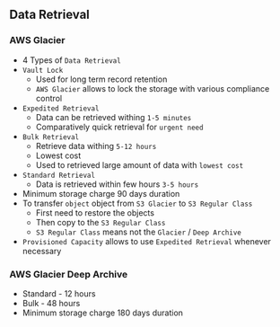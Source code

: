 ## Data Retrieval

### AWS Glacier

- 4 Types of `Data Retrieval`
- `Vault Lock`
  - Used for long term record retention
  - `AWS Glacier` allows to lock the storage with various compliance control
- `Expedited Retrieval`
  - Data can be retrieved withing `1-5 minutes`
  - Comparatively quick retrieval for `urgent need`
- `Bulk Retrieval`
  - Retrieve data withing `5-12 hours`
  - Lowest cost
  - Used to retrieved large amount of data with `lowest cost`
- `Standard Retrieval`
  - Data is retrieved within few hours `3-5 hours`
- Minimum storage charge 90 days duration
- To transfer `object` object from `S3 Glacier` to `S3 Regular Class`
  - First need to restore the objects
  - Then copy to the `S3 Regular Class`
  - `S3 Regular Class` means not the `Glacier` / `Deep Archive`
- `Provisioned Capacity` allows to use `Expedited Retrieval` whenever necessary

### AWS Glacier Deep Archive

- Standard - 12 hours
- Bulk - 48 hours
- Minimum storage charge 180 days duration
